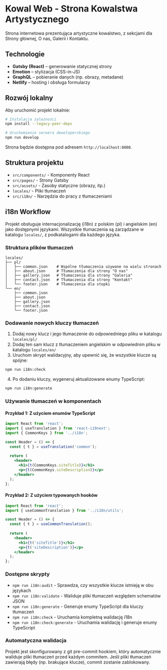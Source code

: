 # Kowal Web - Strona Kowalstwa Artystycznego

Strona internetowa prezentująca artystyczne kowalstwo, z sekcjami dla Strony głównej, O nas, Galerii i Kontaktu.

## Technologie

- **Gatsby (React)** – generowanie statycznej strony
- **Emotion** – stylizacja (CSS-in-JS)
- **GraphQL** – pobieranie danych (np. obrazy, metadane)
- **Netlify** – hosting i obsługa formularzy

## Rozwój lokalny

Aby uruchomić projekt lokalnie:

```bash
# Instalacja zależności
npm install --legacy-peer-deps

# Uruchomienie serwera deweloperskiego
npm run develop
```

Strona będzie dostępna pod adresem `http://localhost:8000`.

## Struktura projektu

- `src/components/` - Komponenty React
- `src/pages/` - Strony Gatsby
- `src/assets/` - Zasoby statyczne (obrazy, itp.)
- `locales/` - Pliki tłumaczeń
- `src/i18n/` - Narzędzia do pracy z tłumaczeniami

## i18n Workflow

Projekt obsługuje internacjonalizację (i18n) z polskim (pl) i angielskim (en) jako dostępnymi językami. Wszystkie tłumaczenia są zarządzane w katalogu `locales/`, z podkatalogami dla każdego języka.

### Struktura plików tłumaczeń

```
locales/
├── pl/
│   ├── common.json    # Wspólne tłumaczenia używane na wielu stronach
│   ├── about.json     # Tłumaczenia dla strony "O nas"
│   ├── gallery.json   # Tłumaczenia dla strony "Galeria"
│   ├── contact.json   # Tłumaczenia dla strony "Kontakt"
│   └── footer.json    # Tłumaczenia dla stopki
└── en/
    ├── common.json
    ├── about.json
    ├── gallery.json
    ├── contact.json
    └── footer.json
```

### Dodawanie nowych kluczy tłumaczeń

1. Dodaj nowy klucz i jego tłumaczenie do odpowiedniego pliku w katalogu `locales/pl/`
2. Dodaj ten sam klucz z tłumaczeniem angielskim w odpowiednim pliku w katalogu `locales/en/`
3. Uruchom skrypt walidacyjny, aby upewnić się, że wszystkie klucze są spójne:

```bash
npm run i18n:check
```

4. Po dodaniu kluczy, wygeneruj aktualizowane enumy TypeScript:

```bash
npm run i18n:generate
```

### Używanie tłumaczeń w komponentach

#### Przykład 1: Z użyciem enumów TypeScript

```jsx
import React from 'react';
import { useTranslation } from 'react-i18next';
import { CommonKeys } from '../i18n';

const Header = () => {
  const { t } = useTranslation('common');
  
  return (
    <header>
      <h1>{t(CommonKeys.siteTitle)}</h1>
      <p>{t(CommonKeys.siteDescription)}</p>
    </header>
  );
};
```

#### Przykład 2: Z użyciem typowanych hooków

```jsx
import React from 'react';
import { useCommonTranslation } from '../i18n/utils';

const Header = () => {
  const { t } = useCommonTranslation();
  
  return (
    <header>
      <h1>{t('siteTitle')}</h1>
      <p>{t('siteDescription')}</p>
    </header>
  );
};
```

### Dostępne skrypty

- `npm run i18n:audit` - Sprawdza, czy wszystkie klucze istnieją w obu językach
- `npm run i18n:validate` - Waliduje pliki tłumaczeń względem schematów JSON
- `npm run i18n:generate` - Generuje enumy TypeScript dla kluczy tłumaczeń
- `npm run i18n:check` - Uruchamia kompletną walidację i18n
- `npm run i18n:check:generate` - Uruchamia walidację i generuje enumy TypeScript

### Automatyczna walidacja

Projekt jest skonfigurowany z git pre-commit hookiem, który automatycznie waliduje pliki tłumaczeń przed każdym commitem. Jeśli pliki tłumaczeń zawierają błędy (np. brakujące klucze), commit zostanie zablokowany.
